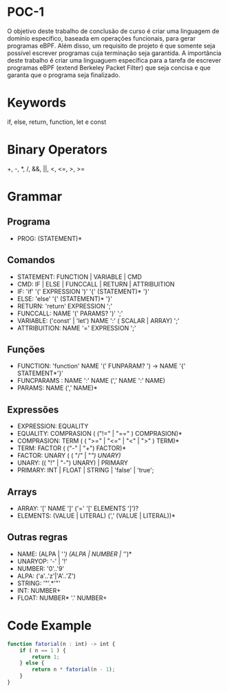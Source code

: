# POC-1

O objetivo deste trabalho de conclusão de curso é criar uma linguagem de domínio específico, baseada em operações funcionais, para gerar programas eBPF. Além disso, um requisito de projeto é que somente seja possível escrever programas cuja terminação seja garantida. A importância deste trabalho é criar uma linguaguem específica para a tarefa de escrever programas eBPF (extend Berkeley Packet Filter) que seja concisa e que garanta que o programa seja finalizado.

# Keywords
if, else, return, function, let e const

# Binary Operators

+, -, *, /,  &&, ||, <, <=, >, >=

# Grammar
## Programa
- PROG: (STATEMENT)* 
## Comandos
- STATEMENT: FUNCTION | VARIABLE | CMD 
- CMD: IF | ELSE | FUNCCALL | RETURN  | ATTRIBUITION
- IF: 'if' '(' EXPRESSION ')' '{' (STATEMENT)* '}' 
- ELSE: 'else' '{' (STATEMENT)* '}' 
- RETURN: 'return' EXPRESSION ';'
- FUNCCALL: NAME '(' PARAMS? ')' ';'
- VARIABLE: ('const' | 'let') NAME ':' ( SCALAR | ARRAY) ';'
- ATTRIBUITION: NAME '=' EXPRESSION ';'
## Funções
- FUNCTION: 'function' NAME '(' FUNPARAM? ') -> NAME '{' STATEMENT*'}'
- FUNCPARAMS : NAME ':' NAME (',' NAME ':' NAME) 
- PARAMS: NAME (',' NAME)*
## Expressões
- EXPRESSION: EQUALITY
- EQUALITY: COMPRASION ( ("!=" | "==" ) COMPRASION)*
- COMPRASION: TERM ( ( ">=" | "<=" | "<" | ">" ) TERM)*
- TERM: FACTOR ( ("-" | "+") FACTOR)*
- FACTOR: UNARY ( ( "/" | "*") UNARY)*
- UNARY: (( "!" | "-") UNARY) | PRIMARY
- PRIMARY: INT | FLOAT | STRING | 'false' | 'true'; 
## Arrays
- ARRAY: '[' NAME ']' ('=' '[' ELEMENTS ']')?
- ELEMENTS: (VALUE | LITERAL) (',' (VALUE | LITERAL))*
## Outras regras
- NAME: (ALPA | '_') (ALPA | NUMBER | '_')*
- UNARYOP: '-' | '!'
- NUMBER: '0'..'9'
- ALPA: ('a'..'z'|'A'..'Z')
- STRING: '"'.*'"'
- INT: NUMBER+
- FLOAT: NUMBER* '.' NUMBER+

# Code Example
```typescript
function fatorial(n : int) -> int {
    if ( n == 1 ) {
        return 1;
    } else {
        return n * fatorial(n - 1);
    }
}
```

